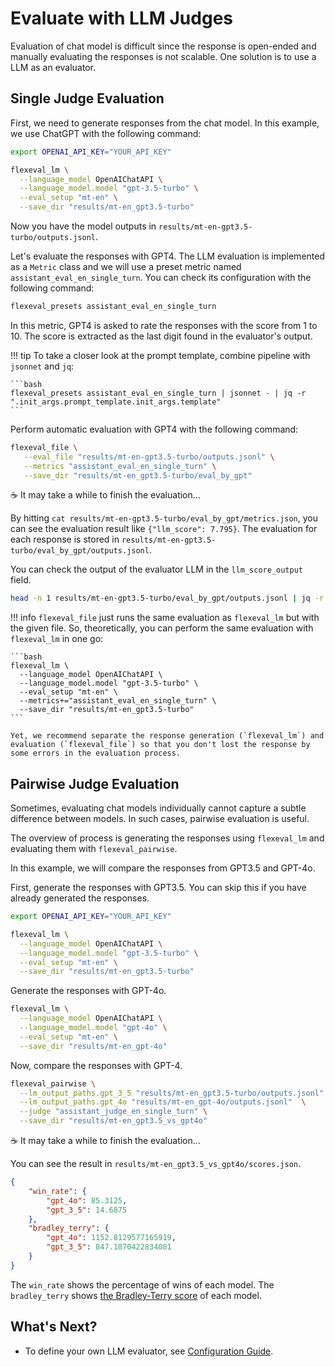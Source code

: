 # Evaluate with LLM Judges

Evaluation of chat model is difficult since the response is open-ended and manually evaluating the responses is not scalable.
One solution is to use a LLM as an evaluator.

## Single Judge Evaluation

First, we need to generate responses from the chat model.
In this example, we use ChatGPT with the following command:

```bash
export OPENAI_API_KEY="YOUR_API_KEY"

flexeval_lm \
  --language_model OpenAIChatAPI \
  --language_model.model "gpt-3.5-turbo" \
  --eval_setup "mt-en" \
  --save_dir "results/mt-en_gpt3.5-turbo"
```

Now you have the model outputs in `results/mt-en-gpt3.5-turbo/outputs.jsonl`.

Let's evaluate the responses with GPT4.
The LLM evaluation is implemented as a `Metric` class and we will use a preset metric named `assistant_eval_en_single_turn`.
You can check its configuration with the following command:

```bash
flexeval_presets assistant_eval_en_single_turn
```

In this metric, GPT4 is asked to rate the responses with the score from 1 to 10.
The score is extracted as the last digit found in the evaluator's output.

!!! tip
    To take a closer look at the prompt template, combine pipeline with `jsonnet` and `jq`:

    ```bash
    flexeval_presets assistant_eval_en_single_turn | jsonnet - | jq -r ".init_args.prompt_template.init_args.template"
    ```

Perform automatic evaluation with GPT4 with the following command:

```bash
flexeval_file \
   --eval_file "results/mt-en-gpt3.5-turbo/outputs.jsonl" \
   --metrics "assistant_eval_en_single_turn" \
   --save_dir "results/mt-en_gpt3.5-turbo/eval_by_gpt"
```

☕️ It may take a while to finish the evaluation...

By hitting `cat results/mt-en-gpt3.5-turbo/eval_by_gpt/metrics.json`, you can see the evaluation result like `{"llm_score": 7.795}`.
The evaluation for each response is stored in `results/mt-en-gpt3.5-turbo/eval_by_gpt/outputs.jsonl`.

You can check the output of the evaluator LLM in the `llm_score_output` field.

```bash
head -n 1 results/mt-en-gpt3.5-turbo/eval_by_gpt/outputs.jsonl | jq -r ".llm_output"
```

!!! info
    `flexeval_file` just runs the same evaluation as `flexeval_lm` but with the given file.
    So, theoretically, you can perform the same evaluation with `flexeval_lm` in one go:

    ```bash
    flexeval_lm \
      --language_model OpenAIChatAPI \
      --language_model.model "gpt-3.5-turbo" \
      --eval_setup "mt-en" \
      --metrics+="assistant_eval_en_single_turn" \
      --save_dir "results/mt-en_gpt3.5-turbo"
    ```

    Yet, we recommend separate the response generation (`flexeval_lm`) and evaluation (`flexeval_file`) so that you don't lost the response by some errors in the evaluation process.

## Pairwise Judge Evaluation

Sometimes, evaluating chat models individually cannot capture a subtle difference between models.
In such cases, pairwise evaluation is useful.

The overview of process is generating the responses using `flexeval_lm` and evaluating them with `flexeval_pairwise`.

In this example, we will compare the responses from GPT3.5 and GPT-4o.

First, generate the responses with GPT3.5.
You can skip this if you have already generated the responses.

```bash
export OPENAI_API_KEY="YOUR_API_KEY"

flexeval_lm \
  --language_model OpenAIChatAPI \
  --language_model.model "gpt-3.5-turbo" \
  --eval_setup "mt-en" \
  --save_dir "results/mt-en_gpt3.5-turbo"
```

Generate the responses with GPT-4o.

```bash
flexeval_lm \
  --language_model OpenAIChatAPI \
  --language_model.model "gpt-4o" \
  --eval_setup "mt-en" \
  --save_dir "results/mt-en_gpt-4o"
```

Now, compare the responses with GPT-4.

```bash
flexeval_pairwise \
  --lm_output_paths.gpt_3_5 "results/mt-en_gpt3.5-turbo/outputs.jsonl"  \
  --lm_output_paths.gpt_4o "results/mt-en_gpt-4o/outputs.jsonl"  \
  --judge "assistant_judge_en_single_turn" \
  --save_dir "results/mt-en_gpt3.5_vs_gpt4o"
```

☕️ It may take a while to finish the evaluation...

You can see the result in `results/mt-en_gpt3.5_vs_gpt4o/scores.json`.

```json
{
    "win_rate": {
        "gpt_4o": 85.3125,
        "gpt_3_5": 14.6875
    },
    "bradley_terry": {
        "gpt_4o": 1152.8129577165919,
        "gpt_3_5": 847.1870422834081
    }
}
```

The `win_rate` shows the percentage of wins of each model.
The `bradley_terry` shows [the Bradley-Terry score](https://en.wikipedia.org/wiki/Bradley%E2%80%93Terry_model) of each model.

## What's Next?

* To define your own LLM evaluator, see [Configuration Guide](../configuration_guide.md).
